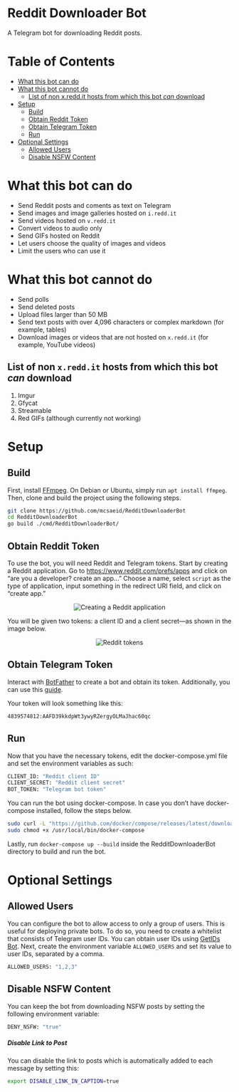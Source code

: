 # Reddit Downloader Bot

A Telegram bot for downloading Reddit posts.

Table of Contents
=================
  * [What this bot can do](#what-this-bot-can-do)
  * [What this bot cannot do](#what-this-bot-cannot-do)
    * [List of non x.redd.it hosts from which this bot *can* download](#list-of-non-xreddit-hosts-from-which-this-bot-can-download)
  * [Setup](#setup)
    * [Build](#build)
    * [Obtain Reddit Token](#obtain-reddit-token)
    * [Obtain Telegram Token](#obtain-telegram-token)
    * [Run](#run)
  * [Optional Settings](#optional-settings)
    * [Allowed Users](#allowed-users)  
    * [Disable NSFW Content](disable-nsfw-content)

# What this bot can do

* Send Reddit posts and coments as text on Telegram
* Send images and image galleries hosted on `i.redd.it`
* Send videos hosted on `v.redd.it`
* Convert videos to audio only
* Send GIFs hosted on Reddit
* Let users choose the quality of images and videos
* Limit the users who can use it

# What this bot cannot do

* Send polls
* Send deleted posts
* Upload files larger than 50 MB
* Send text posts with over 4,096 characters or complex markdown (for example, tables)
* Download images or videos that are not hosted on `x.redd.it` (for example, YouTube videos)

## List of non `x.redd.it` hosts from which this bot *can* download

1. Imgur
2. Gfycat
3. Streamable
4. Red GIFs (although currently not working)

# Setup

## Build

First, install [FFmpeg](https://www.ffmpeg.org). On Debian or Ubuntu, simply run `apt install ffmpeg`. Then, clone and build the project using the following steps.

```bash
git clone https://github.com/mcsaeid/RedditDownloaderBot
cd RedditDownloaderBot
go build ./cmd/RedditDownloaderBot/
```

## Obtain Reddit Token

To use the bot, you will need Reddit and Telegram tokens. Start by creating a Reddit application. Go to https://www.reddit.com/prefs/apps and click on “are you a developer? create an app...” Choose a name, select `script` as the type of application, input something in the redirect URI field, and click on “create app.”

<p align="center">
  <img src="https://user-images.githubusercontent.com/63400670/215763728-f4242f17-46bd-421b-ab1c-493d1ec49f3b.png" alt="Creating a Reddit application"/>
</p>

You will be given two tokens: a client ID and a client secret—as shown in the image below.

<p align="center">
  <img src="https://user-images.githubusercontent.com/63400670/215763740-7e4e771e-1c40-47a8-95fb-3227dd130a82.png" alt="Reddit tokens"/>
</p>

## Obtain Telegram Token

Interact with [BotFather](https://t.me/BotFather) to create a bot and obtain its token. Additionally, you can use this [guide](https://core.telegram.org/bots/tutorial#obtain-your-bot-token).

Your token will look something like this:

```bash
4839574812:AAFD39kkdpWt3ywyRZergyOLMaJhac60qc
```

## Run

Now that you have the necessary tokens, edit the docker-compose.yml file and set the environment variables as such:

```bash
CLIENT_ID: "Reddit client ID"
CLIENT_SECRET: "Reddit client secret"
BOT_TOKEN: "Telegram bot token"
```

You can run the bot using docker-compose. In case you don’t have docker-compose installed, follow the steps below.

```bash
sudo curl -L "https://github.com/docker/compose/releases/latest/download/docker-compose-linux-x86_64" -o /usr/local/bin/docker-compose
sudo chmod +x /usr/local/bin/docker-compose
```

Lastly, run `docker-compose up --build` inside the RedditDownloaderBot directory to build and run the bot.

# Optional Settings

## Allowed Users

You can configure the bot to allow access to only a group of users. This is useful for deploying private bots. To do so, you need to create a whitelist that consists of Telegram user IDs. You can obtain user IDs using [GetIDs Bot](https://t.me/getidsbot). Next, create the environment variable `ALLOWED_USERS` and set its value to user IDs, separated by a comma.

```bash
ALLOWED_USERS: "1,2,3"
```

## Disable NSFW Content

You can keep the bot from downloading NSFW posts by setting the following environment variable:

```bash
DENY_NSFW: "true"
```

##### Disable Link to Post

You can disable the link to posts which is automatically added to each message by setting this:

```bash
export DISABLE_LINK_IN_CAPTION=true
```
